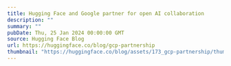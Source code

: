 ```yaml
---
title: Hugging Face and Google partner for open AI collaboration
description: ""
summary: ""
pubDate: Thu, 25 Jan 2024 00:00:00 GMT
source: Hugging Face Blog
url: https://huggingface.co/blog/gcp-partnership
thumbnail: "https://huggingface.co/blog/assets/173_gcp-partnership/thumbnail.jpg"
---
```


